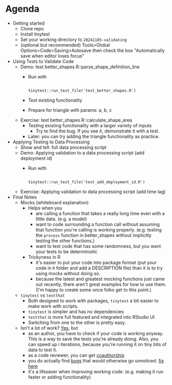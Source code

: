# Agenda

-   Getting started
    -   Clone repo
    -   Install tinytest
    -   Set your working directory to `20241105-validating`
    -   (optional but recommended) Tools\>Global Options\>Code\>Saving\>Autosave then check the box "Automatically save when editor loses focus"
-   Using Tests to Validate Code
    -   Demo: test better_shapes.R::parse_shape_definition_line
        -   Run with

            ```         

            tinytest::run_test_file('test_better_shapes.R')
            
            ```

        -   Test existing functionality

        -   Prepare for triangle with params: a, b, c
    -   Exercise: test better_shapes.R::calculate_shape_area
        -   Testing existing functionality with a larger variety of inputs
            -   Try to find the bug. If you see it, demonstrate it with a test.
        -   Later: you can try adding the triangle functionality as practice.
-   Applying Testing to Data Processing
    -   Show and tell: full data processing script
    -   Demo: Applying validation to a data processing script (add deployment id)
        -   Run with

            ```         

            tinytest::run_test_file('test_add_deployment_id.R')
            
            ```
    -   Exercise: Applying validation to data processing script (add time lag)
-   Final Notes
    -   Mocks (whiteboard explanation)
        -   Helps when you
            -   are calling a function that takes a really long time even with a little data. (e.g. a model)
            -   want to code surrounding a function call without assuming that function you're calling is working properly. (e.g. testing the `process` function in better_shapes without implicitly testing the other functions.)
            -   want to test code that has some randomness, but you want your tests to be deterministic
        -   Trickyness in R
            -   it's easier to put your code into package format (put your code in `R` folder and add a DESCRIPTION file) than it is to try using mocks without doing so.
            -   because the latest and greatest mocking functions just came out recently, there aren't great examples for how to use them. (I'm happy to create some once folks get to this point.)
    -   `tinytest` vs `testthat`
        - Both designed to work with packages, `tinytest` a bit easier to make work with scripts.
        - `tinytest` is simpler and has no dependencies
        - `testthat` is more full featured and integrated into RStudio UI
        - Switching from one to the other is pretty easy.
    -   Isn't a lot of work? [Yes](https://github.com/pminasandra/bout-duration-distributions/tree/master/tests), but
        -   as an author, you have to check if your code is working anyway. This is a way to save the tests you're already doing. Also, you can speed up i iterations, because you're running it on tiny bits of data to test it.   
        -   as a code reviewer, you can get [coauthorship](https://www.biorxiv.org/content/10.1101/2024.01.20.576411v3)
        -   you do actually find [bugs](https://github.com/pminasandra/bout-duration-distributions/blob/c09931fe68bdcaeb27b349c68c97d441b9943322/simulations/simulator.py#L70-L104) that would otherwise go unnoticed. [fix here](https://github.com/pminasandra/bout-duration-distributions/commit/c535ed4ceb05e3215823c17c655fd0d3c22c09cc)
        -   it's a lifesaver when improving working code. (e.g. making it run faster or adding functionality)
